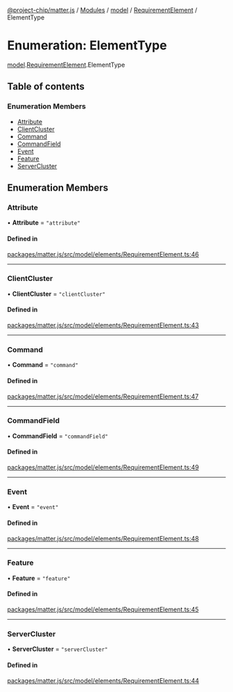 [@project-chip/matter.js](../README.md) / [Modules](../modules.md) / [model](../modules/model.md) / [RequirementElement](../modules/model.RequirementElement.md) / ElementType

# Enumeration: ElementType

[model](../modules/model.md).[RequirementElement](../modules/model.RequirementElement.md).ElementType

## Table of contents

### Enumeration Members

- [Attribute](model.RequirementElement.ElementType.md#attribute)
- [ClientCluster](model.RequirementElement.ElementType.md#clientcluster)
- [Command](model.RequirementElement.ElementType.md#command)
- [CommandField](model.RequirementElement.ElementType.md#commandfield)
- [Event](model.RequirementElement.ElementType.md#event)
- [Feature](model.RequirementElement.ElementType.md#feature)
- [ServerCluster](model.RequirementElement.ElementType.md#servercluster)

## Enumeration Members

### Attribute

• **Attribute** = ``"attribute"``

#### Defined in

[packages/matter.js/src/model/elements/RequirementElement.ts:46](https://github.com/project-chip/matter.js/blob/ac2c2688/packages/matter.js/src/model/elements/RequirementElement.ts#L46)

___

### ClientCluster

• **ClientCluster** = ``"clientCluster"``

#### Defined in

[packages/matter.js/src/model/elements/RequirementElement.ts:43](https://github.com/project-chip/matter.js/blob/ac2c2688/packages/matter.js/src/model/elements/RequirementElement.ts#L43)

___

### Command

• **Command** = ``"command"``

#### Defined in

[packages/matter.js/src/model/elements/RequirementElement.ts:47](https://github.com/project-chip/matter.js/blob/ac2c2688/packages/matter.js/src/model/elements/RequirementElement.ts#L47)

___

### CommandField

• **CommandField** = ``"commandField"``

#### Defined in

[packages/matter.js/src/model/elements/RequirementElement.ts:49](https://github.com/project-chip/matter.js/blob/ac2c2688/packages/matter.js/src/model/elements/RequirementElement.ts#L49)

___

### Event

• **Event** = ``"event"``

#### Defined in

[packages/matter.js/src/model/elements/RequirementElement.ts:48](https://github.com/project-chip/matter.js/blob/ac2c2688/packages/matter.js/src/model/elements/RequirementElement.ts#L48)

___

### Feature

• **Feature** = ``"feature"``

#### Defined in

[packages/matter.js/src/model/elements/RequirementElement.ts:45](https://github.com/project-chip/matter.js/blob/ac2c2688/packages/matter.js/src/model/elements/RequirementElement.ts#L45)

___

### ServerCluster

• **ServerCluster** = ``"serverCluster"``

#### Defined in

[packages/matter.js/src/model/elements/RequirementElement.ts:44](https://github.com/project-chip/matter.js/blob/ac2c2688/packages/matter.js/src/model/elements/RequirementElement.ts#L44)
